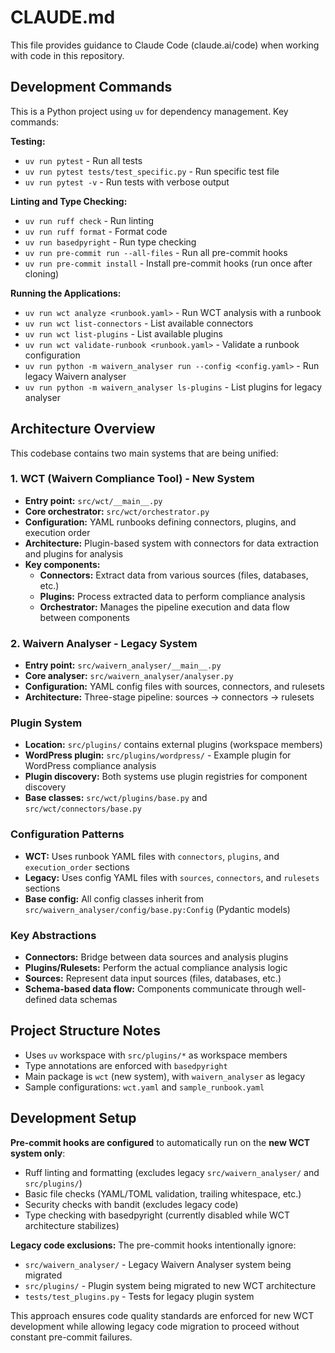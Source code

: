 # CLAUDE.md

This file provides guidance to Claude Code (claude.ai/code) when working with code in this repository.

## Development Commands

This is a Python project using `uv` for dependency management. Key commands:

**Testing:**
- `uv run pytest` - Run all tests
- `uv run pytest tests/test_specific.py` - Run specific test file
- `uv run pytest -v` - Run tests with verbose output

**Linting and Type Checking:**
- `uv run ruff check` - Run linting
- `uv run ruff format` - Format code
- `uv run basedpyright` - Run type checking
- `uv run pre-commit run --all-files` - Run all pre-commit hooks
- `uv run pre-commit install` - Install pre-commit hooks (run once after cloning)

**Running the Applications:**
- `uv run wct analyze <runbook.yaml>` - Run WCT analysis with a runbook
- `uv run wct list-connectors` - List available connectors
- `uv run wct list-plugins` - List available plugins
- `uv run wct validate-runbook <runbook.yaml>` - Validate a runbook configuration
- `uv run python -m waivern_analyser run --config <config.yaml>` - Run legacy Waivern analyser
- `uv run python -m waivern_analyser ls-plugins` - List plugins for legacy analyser

## Architecture Overview

This codebase contains two main systems that are being unified:

### 1. WCT (Waivern Compliance Tool) - New System
- **Entry point:** `src/wct/__main__.py`
- **Core orchestrator:** `src/wct/orchestrator.py`
- **Configuration:** YAML runbooks defining connectors, plugins, and execution order
- **Architecture:** Plugin-based system with connectors for data extraction and plugins for analysis
- **Key components:**
  - **Connectors:** Extract data from various sources (files, databases, etc.)
  - **Plugins:** Process extracted data to perform compliance analysis
  - **Orchestrator:** Manages the pipeline execution and data flow between components

### 2. Waivern Analyser - Legacy System
- **Entry point:** `src/waivern_analyser/__main__.py`
- **Core analyser:** `src/waivern_analyser/analyser.py`
- **Configuration:** YAML config files with sources, connectors, and rulesets
- **Architecture:** Three-stage pipeline: sources → connectors → rulesets

### Plugin System
- **Location:** `src/plugins/` contains external plugins (workspace members)
- **WordPress plugin:** `src/plugins/wordpress/` - Example plugin for WordPress compliance analysis
- **Plugin discovery:** Both systems use plugin registries for component discovery
- **Base classes:** `src/wct/plugins/base.py` and `src/wct/connectors/base.py`

### Configuration Patterns
- **WCT:** Uses runbook YAML files with `connectors`, `plugins`, and `execution_order` sections
- **Legacy:** Uses config YAML files with `sources`, `connectors`, and `rulesets` sections
- **Base config:** All config classes inherit from `src/waivern_analyser/config/base.py:Config` (Pydantic models)

### Key Abstractions
- **Connectors:** Bridge between data sources and analysis plugins
- **Plugins/Rulesets:** Perform the actual compliance analysis logic
- **Sources:** Represent data input sources (files, databases, etc.)
- **Schema-based data flow:** Components communicate through well-defined data schemas

## Project Structure Notes
- Uses `uv` workspace with `src/plugins/*` as workspace members
- Type annotations are enforced with `basedpyright`
- Main package is `wct` (new system), with `waivern_analyser` as legacy
- Sample configurations: `wct.yaml` and `sample_runbook.yaml`

## Development Setup

**Pre-commit hooks are configured** to automatically run on the **new WCT system only**:
- Ruff linting and formatting (excludes legacy `src/waivern_analyser/` and `src/plugins/`)
- Basic file checks (YAML/TOML validation, trailing whitespace, etc.)
- Security checks with bandit (excludes legacy code)
- Type checking with basedpyright (currently disabled while WCT architecture stabilizes)

**Legacy code exclusions:** The pre-commit hooks intentionally ignore:
- `src/waivern_analyser/` - Legacy Waivern Analyser system being migrated
- `src/plugins/` - Plugin system being migrated to new WCT architecture
- `tests/test_plugins.py` - Tests for legacy plugin system

This approach ensures code quality standards are enforced for new WCT development while allowing legacy code migration to proceed without constant pre-commit failures.
